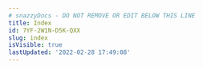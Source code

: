 ```yaml
---
# snazzyDocs - DO NOT REMOVE OR EDIT BELOW THIS LINE
title: Index
id: 7YF-2W1N-D5K-QXX
slug: index
isVisible: true
lastUpdated: '2022-02-28 17:49:08'
---
```

